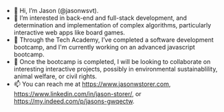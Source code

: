 - 👋 Hi, I’m Jason (@jasonwsvt).
- 👀 I’m interested in back-end and full-stack development, and determination and implementation of complex algorithms, particularly interactive web apps like board games.
- 🌱 Through the Tech Academy, I’ve completed a software development bootcamp, and I'm currently working on an advanced javascript bootcamp.
- 💞️ Once the bootcamp is completed, I will be looking to collaborate on interesting interactive projects, possibly in environmental sustainablility, animal welfare, or civil rights.
- 📫 You can reach me at https://www.jasonwstorer.com, https://www.linkedin.com/in/jason-storer/, or https://my.indeed.com/p/jasons-gwqectw.

<!---
jasonwsvt/jasonwsvt is a ✨ special ✨ repository because its `README.md` (this file) appears on your GitHub profile.
You can click the Preview link to take a look at your changes.
--->
